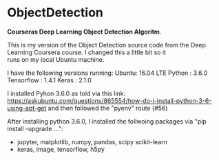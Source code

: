 # ObjectDetection
**Courseras Deep Learning Object Detection Algoritm**.

This is my version of the Object Detection source code from the Deep Learning Coursera course. I changed this a little bit so it \
runs on my local Ubuntu machine. 

I have the following versions running:
Ubuntu: 16.04 LTE
Python : 3.6.0
Tensorflow : 1.4.1
Keras : 2.1.0

I installed Pyhon 3.6.0 as told via this link: https://askubuntu.com/questions/865554/how-do-i-install-python-3-6-using-apt-get
 and then followed the "pyenv" route (#56)
 
After installing python 3.6.0, I installed the follwoing packages via "pip install -upgrade ...":
- jupyter, matplotlib, numpy, pandas, scipy scikit-learn
- keras, image, tensorflow, h5py
